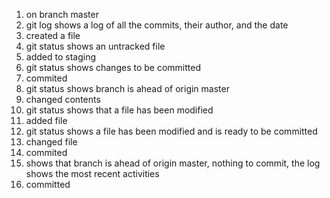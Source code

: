 1. on branch master
2. git log shows a log of all the commits, their author, and the date
3. created a file
4. git status shows an untracked file
5. added to staging
6. git status shows changes to be committed
7. commited
8. git status shows branch is ahead of origin master
9. changed contents
10. git status shows that a file has been modified
11. added file
12. git status shows a file has been modified and is ready to be committed
13. changed file
14. commited
15. shows that branch is ahead of origin master, nothing to commit, the log shows the most recent activities
16. committed
